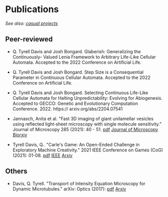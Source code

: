 # Publications

_See also: [casual projects](https://github.com/riveSunder/rivesunder/blob/master/portfolio.md)_

## Peer-reviewed

* Q. Tyrell Davis and Josh Bongard. Glaberish: Generalizing the Continuously-
Valued Lenia Framework to Arbitrary Life-Like Cellular Automata. Accepted to
the 2022 Conference on Artificial Life.

* Q. Tyrell Davis and Josh Bongard. Step Size is a Consequential Parameter in
Continuous Cellular Automata. Accepted to the 2022 Conference on Artificial Life.

* Q. Tyrell Davis and Josh Bongard. Selecting Continuous Life-Like Cellular
Automata for Halting Unpredictability: Evolving for Abiogenesis. Accepted to
GECCO: Genetic and Evolutionary Computation Conference. 2022. https://
arxiv.org/abs/2204.07541

* Jannasch, Anita et al. "Fast 3D imaging of giant unilamellar vesicles using reflected light‐sheet microscopy with single molecule sensitivity." Journal of Microscopy 285 (2021): 40 - 51. [pdf](assets/jannasch_schaeffer_etal_2021.pdf) [Journal of Microscopy](https://onlinelibrary.wiley.com/doi/full/10.1111/jmi.13070) [Biorxiv](https://www.biorxiv.org/content/10.1101/2020.06.26.174102v1)

* Tyrell Davis, Q.. "Carle's Game: An Open-Ended Challenge in Exploratory Machine Creativity." 2021 IEEE Conference on Games (CoG) (2021): 01-08. [pdf](assets/davis_2021.pdf) [IEEE](https://ieeexplore.ieee.org/document/9619011) [Arxiv](https://arxiv.org/abs/2107.05786)

## Others

* Davis, Q. Tyrell. "Transport of Intensity Equation Microscopy for Dynamic Microtubules." arXiv: Optics (2017): [pdf](assets/davis_2017.pdf) [Arxiv](https://arxiv.org/abs/1707.04139)



